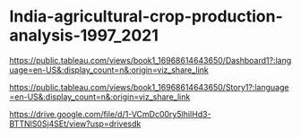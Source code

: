 # India-agricultural-crop-production-analysis-1997_2021

https://public.tableau.com/views/book1_16968614643650/Dashboard1?:language=en-US&:display_count=n&:origin=viz_share_link

https://public.tableau.com/views/book1_16968614643650/Story1?:language=en-US&:display_count=n&:origin=viz_share_link

https://drive.google.com/file/d/1-VCmDc00ry5lhiIHd3-BTTNlS0Sj4SEt/view?usp=drivesdk

